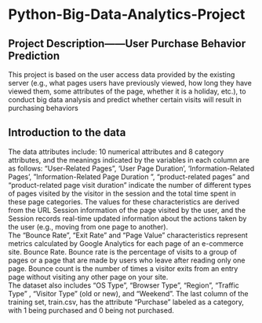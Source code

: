 # Python-Big-Data-Analytics-Project
## Project Description——User Purchase Behavior Prediction
This project is based on the user access data provided by the existing server (e.g., what pages users have previously viewed, how long they have viewed them, some attributes of the page, whether it is a holiday, etc.), 
to conduct big data analysis and predict whether certain visits will result in purchasing behaviors
## Introduction to the data
The data attributes include: 10 numerical attributes and 8 category attributes, and the meanings indicated by the variables in each column are as follows:
“User-Related Pages”, ‘User Page Duration’, ‘Information-Related Pages’, ”Information-Related Page Duration ”, “product-related pages” and “product-related page visit duration” 
indicate the number of different types of pages visited by the visitor in the session and the total time spent in these page categories. The values for these characteristics are derived from the URL Session information of the page visited by the user, 
and the Session records real-time updated information about the actions taken by the user (e.g., moving from one page to another).   
The “Bounce Rate”, “Exit Rate” and “Page Value” characteristics represent metrics calculated by Google Analytics for each page of an e-commerce site. Bounce Rate. 
Bounce rate is the percentage of visits to a group of pages or a page that are made by users who leave after reading only one page. Bounce count is the number of times a visitor exits from an entry page without visiting any other page on your site.    
The dataset also includes “OS Type”, “Browser Type”, “Region”, “Traffic Type” , “Visitor Type” (old or new), and “Weekend”.
The last column of the training set, train.csv, has the attribute “Purchase” labeled as a category, with 1 being purchased and 0 being not purchased.
